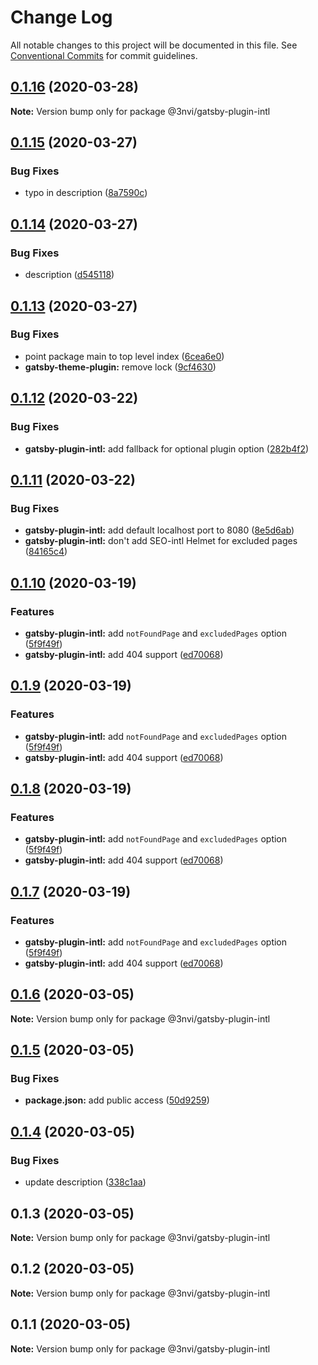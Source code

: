 # Change Log

All notable changes to this project will be documented in this file.
See [Conventional Commits](https://conventionalcommits.org) for commit guidelines.

## [0.1.16](https://github.com/3nvi/gatsby-intl/compare/v0.1.15...v0.1.16) (2020-03-28)

**Note:** Version bump only for package @3nvi/gatsby-plugin-intl





## [0.1.15](https://github.com/3nvi/gatsby-intl/compare/v0.1.14...v0.1.15) (2020-03-27)


### Bug Fixes

* typo in description ([8a7590c](https://github.com/3nvi/gatsby-intl/commit/8a7590cceaccd95b9dffce24a85275c1f9937f38))





## [0.1.14](https://github.com/3nvi/gatsby-intl/compare/v0.1.13...v0.1.14) (2020-03-27)


### Bug Fixes

* description ([d545118](https://github.com/3nvi/gatsby-intl/commit/d5451187138e7cce2222d42bdfdf7539ea213465))





## [0.1.13](https://github.com/3nvi/gatsby-intl/compare/v0.1.12...v0.1.13) (2020-03-27)

### Bug Fixes

- point package main to top level index ([6cea6e0](https://github.com/3nvi/gatsby-intl/commit/6cea6e055da8a9abd82677e6616296a4398ded44))
- **gatsby-theme-plugin:** remove lock ([9cf4630](https://github.com/3nvi/gatsby-intl/commit/9cf46300b6bf0cedc1aa6eab1edf1c39e3f9e93e))

## [0.1.12](https://github.com/3nvi/gatsby-intl/compare/v0.1.11...v0.1.12) (2020-03-22)

### Bug Fixes

- **gatsby-plugin-intl:** add fallback for optional plugin option ([282b4f2](https://github.com/3nvi/gatsby-intl/commit/282b4f2ee6c35f16e9839b0dc55f27832a61af6d))

## [0.1.11](https://github.com/3nvi/gatsby-intl/compare/v0.1.10...v0.1.11) (2020-03-22)

### Bug Fixes

- **gatsby-plugin-intl:** add default localhost port to 8080 ([8e5d6ab](https://github.com/3nvi/gatsby-intl/commit/8e5d6ab34384f548da91fa2ca8982f4d6b210f7f))
- **gatsby-plugin-intl:** don't add SEO-intl Helmet for excluded pages ([84165c4](https://github.com/3nvi/gatsby-intl/commit/84165c4fd392a15b46a3dfaa6527b75f02cd5ec8))

## [0.1.10](https://github.com/3nvi/gatsby-intl/compare/v0.1.6...v0.1.10) (2020-03-19)

### Features

- **gatsby-plugin-intl:** add `notFoundPage` and `excludedPages` option ([5f9f49f](https://github.com/3nvi/gatsby-intl/commit/5f9f49f8991a3ae9b69e062cab90d3af74e72130))
- **gatsby-plugin-intl:** add 404 support ([ed70068](https://github.com/3nvi/gatsby-intl/commit/ed70068b1e1a17e726ae8817c6661e3274b3b12b))

## [0.1.9](https://github.com/3nvi/gatsby-intl/compare/v0.1.6...v0.1.9) (2020-03-19)

### Features

- **gatsby-plugin-intl:** add `notFoundPage` and `excludedPages` option ([5f9f49f](https://github.com/3nvi/gatsby-intl/commit/5f9f49f8991a3ae9b69e062cab90d3af74e72130))
- **gatsby-plugin-intl:** add 404 support ([ed70068](https://github.com/3nvi/gatsby-intl/commit/ed70068b1e1a17e726ae8817c6661e3274b3b12b))

## [0.1.8](https://github.com/3nvi/gatsby-intl/compare/v0.1.6...v0.1.8) (2020-03-19)

### Features

- **gatsby-plugin-intl:** add `notFoundPage` and `excludedPages` option ([5f9f49f](https://github.com/3nvi/gatsby-intl/commit/5f9f49f8991a3ae9b69e062cab90d3af74e72130))
- **gatsby-plugin-intl:** add 404 support ([ed70068](https://github.com/3nvi/gatsby-intl/commit/ed70068b1e1a17e726ae8817c6661e3274b3b12b))

## [0.1.7](https://github.com/3nvi/gatsby-intl/compare/v0.1.6...v0.1.7) (2020-03-19)

### Features

- **gatsby-plugin-intl:** add `notFoundPage` and `excludedPages` option ([5f9f49f](https://github.com/3nvi/gatsby-intl/commit/5f9f49f8991a3ae9b69e062cab90d3af74e72130))
- **gatsby-plugin-intl:** add 404 support ([ed70068](https://github.com/3nvi/gatsby-intl/commit/ed70068b1e1a17e726ae8817c6661e3274b3b12b))

## [0.1.6](https://github.com/3nvi/gatsby-intl/compare/v0.1.5...v0.1.6) (2020-03-05)

**Note:** Version bump only for package @3nvi/gatsby-plugin-intl

## [0.1.5](https://github.com/3nvi/gatsby-intl/compare/v0.1.4...v0.1.5) (2020-03-05)

### Bug Fixes

- **package.json:** add public access ([50d9259](https://github.com/3nvi/gatsby-intl/commit/50d9259267cc39541310d37426450dde01a28bd9))

## [0.1.4](https://github.com/3nvi/gatsby-intl/compare/v0.1.3...v0.1.4) (2020-03-05)

### Bug Fixes

- update description ([338c1aa](https://github.com/3nvi/gatsby-intl/commit/338c1aaf101feb5420b7361fb28cf7f50ddf800b))

## 0.1.3 (2020-03-05)

**Note:** Version bump only for package @3nvi/gatsby-plugin-intl

## 0.1.2 (2020-03-05)

**Note:** Version bump only for package @3nvi/gatsby-plugin-intl

## 0.1.1 (2020-03-05)

**Note:** Version bump only for package @3nvi/gatsby-plugin-intl
